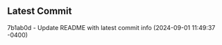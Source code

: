 
## Latest Commit
7b1ab0d - Update README with latest commit info (2024-09-01 11:49:37 -0400) <Yunxi-Zhou>
